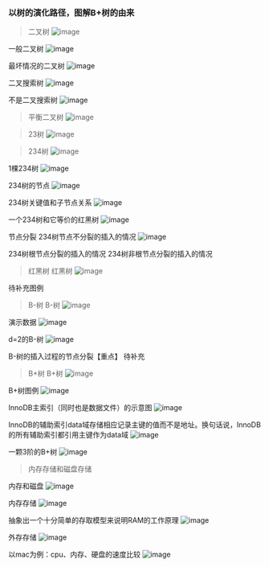 ### 以树的演化路径，图解B+树的由来

> 二叉树
![image](https://github.com/aurorajake/aurorajake.github.io/blob/master/图例/二叉搜索树-1.jpeg)

一般二叉树
![image](https://github.com/aurorajake/aurorajake.github.io/blob/master/图例/1、一般二叉树.jpeg)

最坏情况的二叉树
![image](https://github.com/aurorajake/aurorajake.github.io/blob/master/图例/2、最坏情况的二叉树.jpeg)


二叉搜索树
![image](https://github.com/aurorajake/aurorajake.github.io/blob/master/图例/3、二叉搜索树.jpeg)


不是二叉搜索树
![image](https://github.com/aurorajake/aurorajake.github.io/blob/master/图例/3-2、不是二叉搜索树.jpeg)



> 平衡二叉树
![image](https://github.com/aurorajake/aurorajake.github.io/blob/master/图例/平衡二叉树-2.jpeg)


> 23树
![image](https://github.com/aurorajake/aurorajake.github.io/blob/master/图例/23树-3.jpeg)


> 234树
![image](https://github.com/aurorajake/aurorajake.github.io/blob/master/图例/234树-4.jpeg)

1棵234树
![image](https://github.com/aurorajake/aurorajake.github.io/blob/master/图例/8-1棵234树.jpeg)

234树的节点
![image](https://github.com/aurorajake/aurorajake.github.io/blob/master/图例/8-234树的节点.jpeg)

234树关键值和子节点关系
![image](https://github.com/aurorajake/aurorajake.github.io/blob/master/图例/9、234树关键值和子节点关系.jpeg)

一个234树和它等价的红黑树
![image](https://github.com/aurorajake/aurorajake.github.io/blob/master/图例/8、一个234树和它等价的红黑树.jpeg)

节点分裂
234树节点不分裂的插入的情况
![image](https://github.com/aurorajake/aurorajake.github.io/blob/master/图例/9、234树节点不分裂的插入情况.jpeg)

234树根节点分裂的插入的情况
234树非根节点分裂的插入的情况


> 红黑树
红黑树
![image](https://github.com/aurorajake/aurorajake.github.io/blob/master/图例/红黑树-5.jpeg)

待补充图例

> B-树
B-树
![image](https://github.com/aurorajake/aurorajake.github.io/blob/master/图例/B-树-6.jpeg)

演示数据
![image](https://github.com/aurorajake/aurorajake.github.io/blob/master/图例/实例数据.png)

d=2的B-树
![image](https://github.com/aurorajake/aurorajake.github.io/blob/master/图例/4、d=2的B-Tree.jpeg)

B-树的插入过程的节点分裂【重点】
待补充



> B+树
B+树
![image](https://github.com/aurorajake/aurorajake.github.io/blob/master/图例/B+树-7.jpeg)

B+树图例
![image](https://github.com/aurorajake/aurorajake.github.io/blob/master/图例/5、B+Tree.jpeg)

InnoDB主索引（同时也是数据文件）的示意图
![image](https://github.com/aurorajake/aurorajake.github.io/blob/master/图例/6-InnoDB主索引（同时也是数据文件）的示意图.png)

InnoDB的辅助索引data域存储相应记录主键的值而不是地址。换句话说，InnoDB的所有辅助索引都引用主键作为data域
![image](https://github.com/aurorajake/aurorajake.github.io/blob/master/图例/7-InnoDB的辅助索引data域存储相应记录主键的值而不是地址。换句话说，InnoDB的所有辅助索引都引用主键作为data域.png)

一颗3阶的B+树
![image](https://github.com/aurorajake/aurorajake.github.io/blob/master/图例/1棵3阶的B+树.jpeg)


> 内存存储和磁盘存储

内存和磁盘
![image](https://github.com/aurorajake/aurorajake.github.io/blob/master/图例/图例：内存存储和磁盘存储.jpeg)


内存存储
![image](https://github.com/aurorajake/aurorajake.github.io/blob/master/图例/内存存储-9.jpeg)


抽象出一个十分简单的存取模型来说明RAM的工作原理
![image](https://github.com/aurorajake/aurorajake.github.io/blob/master/图例/抽象出一个十分简单的存取模型来说明RAM的工作原理.png)



外存存储
![image](https://github.com/aurorajake/aurorajake.github.io/blob/master/图例/外部存储-8.jpeg)


以mac为例：cpu、内存、硬盘的速度比较
![image](https://github.com/aurorajake/aurorajake.github.io/blob/master/图例/以mac为例：cpu、内存、硬盘的速度.jpeg)
